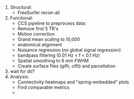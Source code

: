 1. Structural:
   - FreeSurfer recon-all 
2. Functional:
   - CCS pipeline to preprocess data:
    - Remove first 5 TR's
    - Motion correction
    - Grand mean scaling to 10,000
    - anatomical alignment
    - Nuisance regression (no global signal regression)
    - bandpass filtering (0.01 Hz < f < 0.1 Hz)
    - Spatial smoothing to 6 mm FWHM
   - Create surface files (gifti, cifti) and parcellation
3. wait for dti?
4. Analysis:
   - Connectivity heatmaps and "spring-embedded" plots
   - Find comparable metrics
   - 
